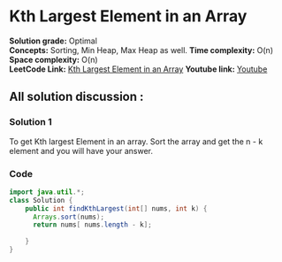 #  Kth Largest Element in an Array

**Solution grade:** Optimal  
**Concepts:** Sorting, Min Heap, Max Heap as well.
**Time complexity:** O(n)  
**Space complexity:** O(n)  
**LeetCode Link:** [ Kth Largest Element in an Array](https://leetcode.com/problems/kth-largest-element-in-an-array/)
**Youtube link:** [Youtube](https://www.youtube.com/watch?v=AzER0wuL0QY)

## All solution discussion : 




### Solution 1

To get Kth largest Element in an array. Sort the array and get the n - k element and you will have your answer.


### Code

```java
import java.util.*;
class Solution {
    public int findKthLargest(int[] nums, int k) {
      Arrays.sort(nums);
      return nums[ nums.length - k];
    
    }
}
```
